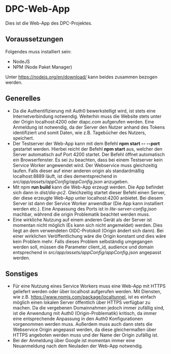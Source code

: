 # DPC-Web-App

Dies ist die Web-App des DPC-Projektes.

## Voraussetzungen

Folgendes muss installiert sein:

* NodeJS
* NPM (Node Paket Manager)

Unter  https://nodejs.org/en/download/ kann beides zusammen bezogen werden.

## Generelles

* Da die Authentifizierung mit Auth0 bewerkstelligt wird, ist stets eine Internetverbindung notwendig. Weiterhin muss die Website stets unter der Origin localhost:4200 oder diapc.com aufgerufen werden. Eine Anmeldung ist notwendig, da der Server den Nutzer anhand des Tokens identifiziert und somit Daten, wie z.B. Tagebücher des Nutzers, speichert.
* Der Testserver der Web-App kann mit dem Befehl **npm start -- --port** gestartet werden. Hierbei reicht der Befehl **npm start** aus, welcher den Server automatisch auf Port 4200 startet. Der Befehl öffnet automatisch ein Browserfenster. Es sei zu beachten, dass bei einem Testserver kein Service Worker angewendet wird. Der Webservice muss gleichzeitig laufen. Falls dieser auf einer anderen origin als standardmäßig localhost:8889 läuft, ist dies dementsprechend in *src/app/assets/appConfig/appConfig.json* anzugeben.
* Mit npm **run build** kann die Web-App erzeugt werden. Die App befindet sich dann in *dist/dia-pc2*. Gleichzeitig startet dieser Befehl einen Server, der diese erzeugte Web-App unter localhost:4200 anbietet. Bei diesem Server ist dann der Service Worker anwendbar (Die App kann installiert werden etc.). Eine Anpassung des Ports ist in *lite-server-config.json* machbar, während die origin Problematik beachtet werden muss.
* Eine wirkliche Nutzung auf einem anderen Gerät als der Server ist momentan nicht möglich (Es kann sich nicht angemeldet) werden. Dies liegt an dem verwendeten OIDC-Protokoll (Origin ändert sich dann). Bei einer wirklichen Veröffentlichung wäre die Origin konstant und dies wäre kein Problem mehr. Falls dieses Problem selbständig umgegangen werden soll, müssen die Parameter client_id, audience und domain entsprechend in *src/app/assets/appConfig/appConfig.json* angepasst werden.

## Sonstiges

* Für eine Nutzung eines Service Workers muss eine Web-App mit HTTPS geliefert werden oder über localhost aufgerufen werden. Mit Diensten, wie z.B. https://www.npmjs.com/package/localtunnel, ist es einfach möglich einen lokalen Server öffentlich über HTTPS verfügbar zu machen. Da die vergebenen Domainnahmen jedoch immer zufällig sind, ist die Anwendung mit Auth0 (Origin-Problematik) kritisch, da immer eine entsprechende Anpassung in den Auth0 Konfigurationen vorgenommen werden muss. Außerdem muss auch dann stets die Webservice Origin angepasst werden, da diese gleichermaßen über HTTPS angeboten werden muss und der Name der Origin zufällig ist.
* Bei der Anmeldung über Google ist momentan immer eine Neuanmeldung nach dem Neuladen der Web-App notwendig.